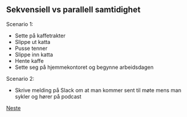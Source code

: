 ## Sekvensiell vs parallell samtidighet

Scenario 1:

- Sette på kaffetrakter
- Slippe ut katta
- Pusse tenner
- Slippe inn katta
- Hente kaffe
- Sette seg på hjemmekontoret og begynne arbeidsdagen

Scenario 2:

- Skrive melding på Slack om at man kommer sent til møte mens man sykler og hører på podcast

[Neste](01c-intro.md)
